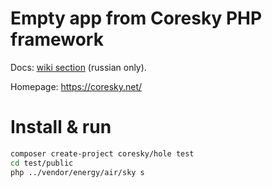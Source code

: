 
# Empty app from Coresky PHP framework

Docs: [wiki section](https://github.com/energy-coresky/air/wiki) (russian only).

Homepage: https://coresky.net/

# Install & run

```bash
composer create-project coresky/hole test
cd test/public
php ../vendor/energy/air/sky s
```
